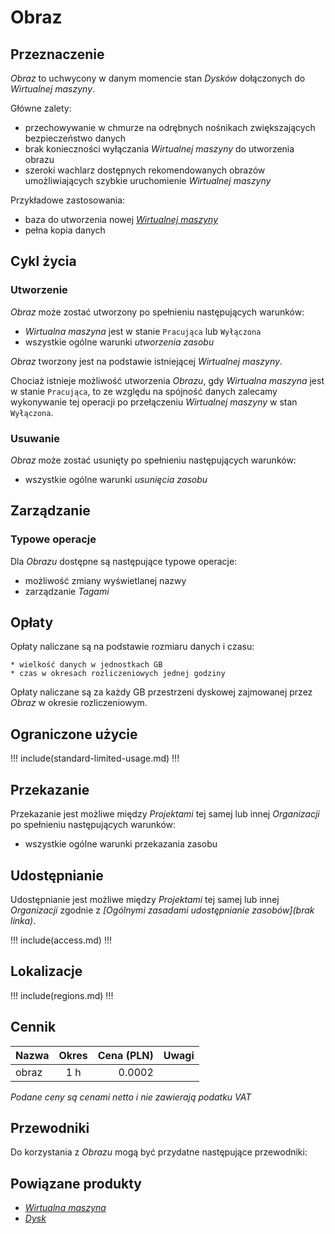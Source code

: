 # Obraz

## Przeznaczenie

*Obraz* to uchwycony w danym momencie stan *Dysków* dołączonych do *Wirtualnej maszyny*.

Główne zalety:

* przechowywanie w chmurze na odrębnych nośnikach zwiększających bezpieczeństwo danych
* brak konieczności wyłączania *Wirtualnej maszyny* do utworzenia obrazu
* szeroki wachlarz dostępnych rekomendowanych obrazów umożliwiających szybkie uruchomienie *Wirtualnej maszyny*

Przykładowe zastosowania:

* baza do utworzenia nowej *[Wirtualnej maszyny](/resource/compute/virtual-machine.md)*
* pełna kopia danych

## Cykl życia

### Utworzenie

*Obraz* może zostać utworzony po spełnieniu następujących warunków: 

* *Wirtualna maszyna* jest w stanie `Pracująca` lub `Wyłączona`
* wszystkie ogólne warunki *utworzenia zasobu*

*Obraz* tworzony jest na podstawie istniejącej *Wirtualnej maszyny*.

Chociaż istnieje możliwość utworzenia *Obrazu*, gdy *Wirtualna maszyna* jest w stanie `Pracująca`, to ze względu na spójność danych zalecamy wykonywanie tej operacji po przełączeniu *Wirtualnej maszyny*  w stan `Wyłączona`.

### Usuwanie

*Obraz* może zostać usunięty po spełnieniu następujących warunków: 

* wszystkie ogólne warunki *usunięcia zasobu*

## Zarządzanie

### Typowe operacje

Dla *Obrazu* dostępne są następujące typowe operacje:

* możliwość zmiany wyświetlanej nazwy
* zarządzanie *Tagami*

## Opłaty

Opłaty naliczane są na podstawie rozmiaru danych i czasu:

    * wielkość danych w jednostkach GB
    * czas w okresach rozliczeniowych jednej godziny

Opłaty naliczane są za każdy GB przestrzeni dyskowej zajmowanej przez *Obraz* w okresie rozliczeniowym.

## Ograniczone użycie

!!! include(standard-limited-usage.md) !!!

## Przekazanie

Przekazanie jest możliwe między *Projektami* tej samej lub innej *Organizacji* po spełnieniu następujących warunków:

* wszystkie ogólne warunki przekazania zasobu

<!-- TODO: warunki czego? przekazania?-->

## Udostępnianie

Udostępnianie jest możliwe między *Projektami* tej samej lub innej *Organizacji* zgodnie z *[Ogólnymi zasadami udostępnianie zasobów](brak linka)*.

<!-- TODO: brak linka-->

!!! include(access.md) !!!

## Lokalizacje

!!! include(regions.md) !!!

## Cennik

Nazwa              | Okres  | Cena (PLN) | Uwagi
------------------ | :----: | ---------: | :----:
obraz              |  1 h   |     0.0002 | 

*Podane ceny są cenami netto i nie zawierają podatku VAT*

## Przewodniki

Do korzystania z *Obrazu* mogą być przydatne następujące przewodniki:

<PageList path_re="guide/storage/image/"/>

## Powiązane produkty

* *[Wirtualna maszyna]()*
* *[Dysk]()*

